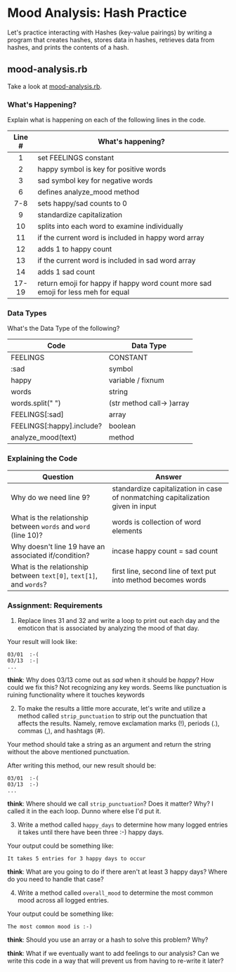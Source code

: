 # Mood Analysis: Hash Practice
Let's practice interacting with Hashes (key-value pairings) by writing a program that creates hashes, stores data in hashes, retrieves data from hashes, and prints the contents of a hash.

## mood-analysis.rb
Take a look at [mood-analysis.rb](mood-analysis.rb).

### What's Happening?
Explain what is happening on each of the following lines in the code.

| Line # | What's happening?
|:------:|-------------------
| 1      |set FEELINGS constant
| 2      |happy symbol is key for positive words
| 3      |sad symbol key for negative words
| 6      |defines analyze_mood method
| 7-8    |sets happy/sad counts to 0
| 9      |standardize capitalization
| 10     |splits into each word to examine individually
| 11     |if the current word is included in happy word array
| 12     |adds 1 to happy count
| 13     |if the current word is included in sad word array
| 14     |adds 1 sad count
| 17-19  |return emoji for happy if happy word count more sad emoji for less meh for equal

### Data Types
What's the Data Type of the following?

| Code                       | Data Type
|----------------------------|-----------
| FEELINGS                   |CONSTANT
| :sad                       |symbol
| happy                      |variable / fixnum
| words                      |string
| words.split(" ")           |(str method call-> )array
| FEELINGS[:sad]             |array
| FEELINGS[:happy].include?  |boolean
| analyze_mood(text)         |method

### Explaining the Code
| Question               | Answer
|------------------------|-------
| Why do we need line 9? | standardize capitalization in case of nonmatching capitalization given in input
| What is the relationship between `words` and `word` (line 10)? |words is collection of word elements
| Why doesn't line 19 have an associated if/condition? |incase happy count = sad count
| What is the relationship between `text[0]`, `text[1]`, and `words`? |first line, second line of text put into method becomes words

### Assignment: Requirements
1. Replace lines 31 and 32 and write a loop to print out each day and the emoticon that is associated by analyzing the mood of that day.

Your result will look like:
```
03/01  :-(
03/13  :-|
...
```

**think**: Why does 03/13 come out as _sad_ when it should be _happy_? How could we fix this?
Not recognizing any key words. Seems like punctuation is ruining functionality where it touches keywords

2. To make the results a little more accurate, let's write and utilize a method called `strip_punctuation` to strip out the punctuation that affects the results. Namely, remove  exclamation marks (!), periods (.), commas (,), and hashtags (#).

Your method should take a string as an argument and return the string without the above mentioned punctuation.

After writing this method, our new result should be:
```
03/01  :-(
03/13  :-)
...
```

**think**: Where should we call `strip_punctuation`? Does it matter? Why?
I called it in the each loop. Dunno where else I'd put it.

3. Write a method called `happy_days` to determine how many logged entries it takes until there have been three :-) happy days.

Your output could be something like:
```
It takes 5 entries for 3 happy days to occur
```

**think**: What are you going to do if there aren't at least 3 happy days? Where do you need to handle that case?

4. Write a method called `overall_mood` to determine the most common mood across all logged entries.

Your output could be something like:
```
The most common mood is :-)
```

**think**: Should you use an array or a hash to solve this problem? Why?

**think**: What if we eventually want to add feelings to our analysis? Can we write this code in a way that will prevent us from having to re-write it later?
